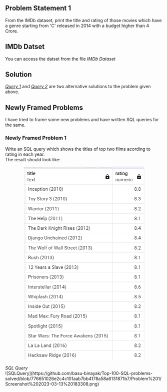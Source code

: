## Problem Statement 1
From the IMDb dataset, print the title and rating of those movies which have a genre starting from 'C' released in 2014 with a budget higher than 4 Crore.

## IMDb Datset
You can access the datset from the file <em>IMDb Dataset</em>

## Solution
<em>[Query 1](https://github.com/basu-binayak/Top-100-SQL-problems-solved/blob/5a2669cef671d25f79616d1a9f1ccc55d7f9c65d/Problem%201/Query%201.sql)</em> and <em>[Query 2](https://github.com/basu-binayak/Top-100-SQL-problems-solved/blob/e39e6943d9dc94a0363c49e30ca1298bdd975e55/Problem%201/Query%202.sql)</em> are two alternative solutions to the problem given above. 

## Newly Framed Problems
I have tried to frame some new problems and have written SQL queries for the same.

### Newly Framed Problem 1
Write an SQL query which shows the titles of top two films acording to rating in each year.<br>
The result should look like:<br>
<p align="center">
  <img src="https://github.com/basu-binayak/Top-100-SQL-problems-solved/blob/24e25cf5392ed1dc6e4a5bff632a14703ae6057e/Problem%201/Screenshot%202023-03-13%20182044.png">
</p>
<em> SQL Query</em><br>
![SQLQuery](https://github.com/basu-binayak/Top-100-SQL-problems-solved/blob/776651026e2c4c101aab7bb4178a58a6131871b7/Problem%201/Screenshot%202023-03-13%20183308.png)



